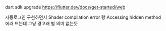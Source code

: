 dart sdk upgrade
https://flutter.dev/docs/get-started/web


자동로그인 구현하면서
Shader compilation error 랑
Accessing hidden method 에러 뜨는데
그냥 경고래 별 의미 없는듯